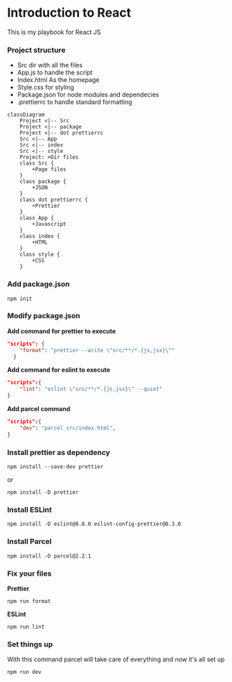 # Introduction to React
This is my playbook for React JS

### Project structure

- Src dir with all the files
- App.js to handle the script
- Index.html As the homepage
- Style.css for styling
- Package.json for node modules and dependecies
- .prettierrc to handle standard formatting

```mermaid
classDiagram
    Project <|-- Src
    Project <|-- package
    Project <|-- dot prettierrc
    Src <|-- App
    Src <|-- index
    Src <|-- style
    Project: +Dir files
    class Src {
        +Page files
    }
    class package {
        +JSON
    }
    class dot prettierrc {
        +Prettier
    }
    class App {
        +Javascript
    }
    class index {
        +HTML
    }
    class style {
        +CSS
    }
```

### Add package.json
```npm init```

### Modify package.json
**Add command for prettier to execute**
```json
"scripts": {
    "format": "prettier --write \"src/**/*.{js,jsx}\""
  }
```

**Add command for eslint to execute**
```json
"scripts":{
    "lint": "eslint \"src/**/*.{js,jsx}\" --quiet"
}
```

**Add parcel command**
```json
"scripts":{
    "dev": "parcel src/index.html",
}
```


### Install prettier as dependency

```
npm install --save-dev prettier
```

or

```
npm install -D prettier
```

### Install ESLint
```
npm install -D eslint@8.8.0 eslint-config-prettier@8.3.0
```

### Install Parcel
```
npm install -D parcel@2.2.1
```
### Fix your files
**Prettier**
```
npm run format
```

**ESLint**
```
npm run lint
```

### Set things up
With this command parcel will take care of everything and now it's all set up

```
npm run dev
```
